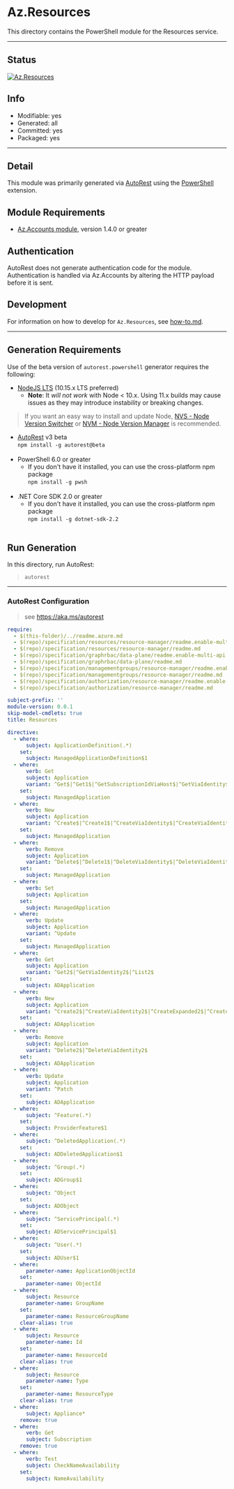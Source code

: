 <!-- region Generated -->
# Az.Resources
This directory contains the PowerShell module for the Resources service.

---
## Status
[![Az.Resources](https://img.shields.io/powershellgallery/v/Az.Resources.svg?style=flat-square&label=Az.Resources "Az.Resources")](https://www.powershellgallery.com/packages/Az.Resources/)

## Info
- Modifiable: yes
- Generated: all
- Committed: yes
- Packaged: yes

---
## Detail
This module was primarily generated via [AutoRest](https://github.com/Azure/autorest) using the [PowerShell](https://github.com/Azure/autorest.powershell) extension.

## Module Requirements
- [Az.Accounts module](https://www.powershellgallery.com/packages/Az.Accounts/), version 1.4.0 or greater

## Authentication
AutoRest does not generate authentication code for the module. Authentication is handled via Az.Accounts by altering the HTTP payload before it is sent.

## Development
For information on how to develop for `Az.Resources`, see [how-to.md](how-to.md).
<!-- endregion -->

---
## Generation Requirements
Use of the beta version of `autorest.powershell` generator requires the following:
- [NodeJS LTS](https://nodejs.org) (10.15.x LTS preferred)
  - **Note**: It *will not work* with Node < 10.x. Using 11.x builds may cause issues as they may introduce instability or breaking changes.
> If you want an easy way to install and update Node, [NVS - Node Version Switcher](../nodejs/installing-via-nvs.md) or [NVM - Node Version Manager](../nodejs/installing-via-nvm.md) is recommended.
- [AutoRest](https://aka.ms/autorest) v3 beta <br>`npm install -g autorest@beta`<br>&nbsp;
- PowerShell 6.0 or greater
  - If you don't have it installed, you can use the cross-platform npm package <br>`npm install -g pwsh`<br>&nbsp;
- .NET Core SDK 2.0 or greater
  - If you don't have it installed, you can use the cross-platform npm package <br>`npm install -g dotnet-sdk-2.2`<br>&nbsp;

## Run Generation
In this directory, run AutoRest:
> `autorest`

---
### AutoRest Configuration
> see https://aka.ms/autorest

``` yaml
require:
  - $(this-folder)/../readme.azure.md
  - $(repo)/specification/resources/resource-manager/readme.enable-multi-api.md
  - $(repo)/specification/resources/resource-manager/readme.md
  - $(repo)/specification/graphrbac/data-plane/readme.enable-multi-api.md
  - $(repo)/specification/graphrbac/data-plane/readme.md
  - $(repo)/specification/managementgroups/resource-manager/readme.enable-multi-api.md
  - $(repo)/specification/managementgroups/resource-manager/readme.md
  - $(repo)/specification/authorization/resource-manager/readme.enable-multi-api.md
  - $(repo)/specification/authorization/resource-manager/readme.md

subject-prefix: ''
module-version: 0.0.1
skip-model-cmdlets: true
title: Resources

directive:
  - where:
      subject: ApplicationDefinition(.*)
    set:
      subject: ManagedApplicationDefinition$1
  - where:
      verb: Get
      subject: Application
      variant: ^Get$|^Get1$|^GetSubscriptionIdViaHost$|^GetViaIdentity$|^GetViaIdentity1$|^List$|^List1$|^ListSubscriptionIdViaHost$|^ListSubscriptionIdViaHost1$
    set:
      subject: ManagedApplication
  - where:
      verb: New
      subject: Application
      variant: ^Create$|^Create1$|^CreateViaIdentity$|^CreateViaIdentity1$|^CreateExpanded$|^CreateExpanded1$|^CreateViaIdentityExpanded$|^CreateViaIdentityExpanded1$|^CreateSubscriptionIdViaHost$|^CreateSubscriptionIdViaHostExpanded$
    set:
      subject: ManagedApplication
  - where:
      verb: Remove
      subject: Application
      variant: ^Delete$|^Delete1$|^DeleteViaIdentity$|^DeleteViaIdentity1$|^DeleteSubscriptionIdViaHost$
    set:
      subject: ManagedApplication
  - where:
      verb: Set
      subject: Application
    set:
      subject: ManagedApplication
  - where:
      verb: Update
      subject: Application
      variant: ^Update
    set:
      subject: ManagedApplication
  - where:
      verb: Get
      subject: Application
      variant: ^Get2$|^GetViaIdentity2$|^List2$
    set:
      subject: ADApplication
  - where:
      verb: New
      subject: Application
      variant: ^Create2$|^CreateViaIdentity2$|^CreateExpanded2$|^CreateViaIdentityExpanded2$
    set:
      subject: ADApplication
  - where:
      verb: Remove
      subject: Application
      variant: ^Delete2$|^DeleteViaIdentity2$
    set:
      subject: ADApplication
  - where:
      verb: Update
      subject: Application
      variant: ^Patch
    set:
      subject: ADApplication
  - where:
      subject: ^Feature(.*)
    set:
      subject: ProviderFeature$1
  - where:
      subject: ^DeletedApplication(.*)
    set:
      subject: ADDeletedApplication$1
  - where:
      subject: ^Group(.*)
    set:
      subject: ADGroup$1
  - where:
      subject: ^Object
    set:
      subject: ADObject
  - where:
      subject: ^ServicePrincipal(.*)
    set:
      subject: ADServicePrincipal$1
  - where:
      subject: ^User(.*)
    set:
      subject: ADUser$1
  - where:
      parameter-name: ApplicationObjectId
    set:
      parameter-name: ObjectId
  - where:
      subject: Resource
      parameter-name: GroupName
    set:
      parameter-name: ResourceGroupName
    clear-alias: true
  - where:
      subject: Resource
      parameter-name: Id
    set:
      parameter-name: ResourceId
    clear-alias: true
  - where:
      subject: Resource
      parameter-name: Type
    set:
      parameter-name: ResourceType
    clear-alias: true
  - where:
      subject: Appliance*
    remove: true
  - where:
      verb: Get
      subject: Subscription
    remove: true
  - where:
      verb: Test
      subject: CheckNameAvailability
    set:
      subject: NameAvailability
```
